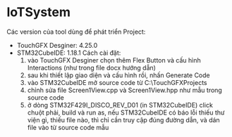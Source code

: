 # IoTSystem
Các version của tool dùng để phát triển Project:
- TouchGFX Desginer: 4.25.0
- STM32CubeIDE: 1.18.1
  Cách cài đặt:
  1. vào TouchGFX Desginer chọn thêm Flex Button và cấu hình Interactions (như trong file docx hướng dẫn)
  2. sau khi thiết lập giao diện và cấu hình rồi, nhấn Generate Code
  3. vào STM32CubeIDE mở source code từ C:\TouchGFXProjects
  4. chỉnh sửa file Screen1View.cpp và Screen1View.hpp như mẫu trong source code
  5. ở dòng STM32F429I_DISCO_REV_D01 (in STM32CubeIDE) click chuột phải, build và run as, nếu STM32CubeIDE có báo lỗi thiếu thư viện gì, thiếu file nào, thì chỉ cần truy cập đúng đường dẫn, và dán file vào từ source code mẫu
